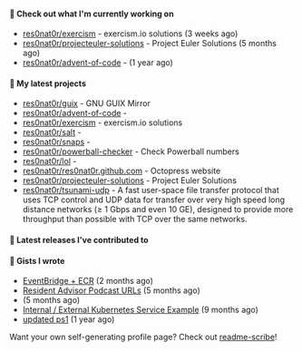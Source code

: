 #### 👷 Check out what I'm currently working on

- [res0nat0r/exercism](https://github.com/res0nat0r/exercism) - exercism.io solutions (3 weeks ago)
- [res0nat0r/projecteuler-solutions](https://github.com/res0nat0r/projecteuler-solutions) - Project Euler Solutions (5 months ago)
- [res0nat0r/advent-of-code](https://github.com/res0nat0r/advent-of-code) -  (1 year ago)

#### 🌱 My latest projects

- [res0nat0r/guix](https://github.com/res0nat0r/guix) - GNU GUIX Mirror
- [res0nat0r/advent-of-code](https://github.com/res0nat0r/advent-of-code) - 
- [res0nat0r/exercism](https://github.com/res0nat0r/exercism) - exercism.io solutions
- [res0nat0r/salt](https://github.com/res0nat0r/salt) - 
- [res0nat0r/snaps](https://github.com/res0nat0r/snaps) - 
- [res0nat0r/powerball-checker](https://github.com/res0nat0r/powerball-checker) - Check Powerball numbers
- [res0nat0r/lol](https://github.com/res0nat0r/lol) - 
- [res0nat0r/res0nat0r.github.com](https://github.com/res0nat0r/res0nat0r.github.com) - Octopress website
- [res0nat0r/projecteuler-solutions](https://github.com/res0nat0r/projecteuler-solutions) - Project Euler Solutions
- [res0nat0r/tsunami-udp](https://github.com/res0nat0r/tsunami-udp) -  A fast user-space file transfer protocol that uses TCP control and UDP data for transfer over very high speed long distance networks (≥ 1 Gbps and even 10 GE), designed to provide more throughput than possible with TCP over the same networks.

#### 🔭 Latest releases I've contributed to


#### 📓 Gists I wrote

- [EventBridge &#43; ECR](https://gist.github.com/2199102ab9a297d84bc1976d505c689b) (2 months ago)
- [Resident Advisor Podcast URLs](https://gist.github.com/0fea0f18791d86d997505eac6f634267) (5 months ago)
- [](https://gist.github.com/4e0213769c92dda9b5b3a61e45fb6edb) (5 months ago)
- [Internal / External Kubernetes Service Example](https://gist.github.com/fb675bb79fe8f769f7c3762254dac270) (9 months ago)
- [updated ps1](https://gist.github.com/7ddccca0f8fac4e9b1f4e745d3ff9e86) (1 year ago)

Want your own self-generating profile page? Check out [readme-scribe](https://github.com/muesli/readme-scribe)!
